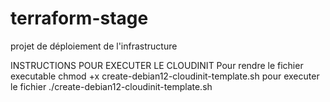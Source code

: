# terraform-stage
projet de déploiement de l'infrastructure

INSTRUCTIONS POUR EXECUTER LE CLOUDINIT
Pour rendre le fichier executable
chmod +x create-debian12-cloudinit-template.sh
pour executer le fichier
./create-debian12-cloudinit-template.sh
